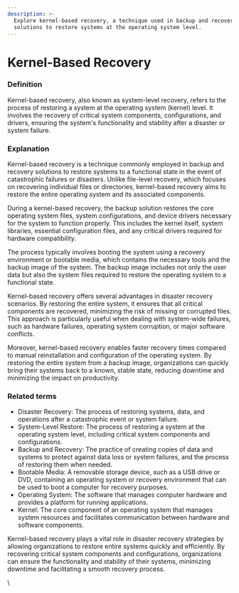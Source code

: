 ```yaml
---
description: >-
  Explore kernel-based recovery, a technique used in backup and recovery
  solutions to restore systems at the operating system level.
---
```


# Kernel-Based Recovery

### Definition

Kernel-based recovery, also known as system-level recovery, refers to the process of restoring a system at the operating system (kernel) level. It involves the recovery of critical system components, configurations, and drivers, ensuring the system's functionality and stability after a disaster or system failure.

### Explanation

Kernel-based recovery is a technique commonly employed in backup and recovery solutions to restore systems to a functional state in the event of catastrophic failures or disasters. Unlike file-level recovery, which focuses on recovering individual files or directories, kernel-based recovery aims to restore the entire operating system and its associated components.

During a kernel-based recovery, the backup solution restores the core operating system files, system configurations, and device drivers necessary for the system to function properly. This includes the kernel itself, system libraries, essential configuration files, and any critical drivers required for hardware compatibility.

The process typically involves booting the system using a recovery environment or bootable media, which contains the necessary tools and the backup image of the system. The backup image includes not only the user data but also the system files required to restore the operating system to a functional state.

Kernel-based recovery offers several advantages in disaster recovery scenarios. By restoring the entire system, it ensures that all critical components are recovered, minimizing the risk of missing or corrupted files. This approach is particularly useful when dealing with system-wide failures, such as hardware failures, operating system corruption, or major software conflicts.

Moreover, kernel-based recovery enables faster recovery times compared to manual reinstallation and configuration of the operating system. By restoring the entire system from a backup image, organizations can quickly bring their systems back to a known, stable state, reducing downtime and minimizing the impact on productivity.

### Related terms

* Disaster Recovery: The process of restoring systems, data, and operations after a catastrophic event or system failure.
* System-Level Restore: The process of restoring a system at the operating system level, including critical system components and configurations.
* Backup and Recovery: The practice of creating copies of data and systems to protect against data loss or system failures, and the process of restoring them when needed.
* Bootable Media: A removable storage device, such as a USB drive or DVD, containing an operating system or recovery environment that can be used to boot a computer for recovery purposes.
* Operating System: The software that manages computer hardware and provides a platform for running applications.
* Kernel: The core component of an operating system that manages system resources and facilitates communication between hardware and software components.

Kernel-based recovery plays a vital role in disaster recovery strategies by allowing organizations to restore entire systems quickly and efficiently. By recovering critical system components and configurations, organizations can ensure the functionality and stability of their systems, minimizing downtime and facilitating a smooth recovery process.

\

